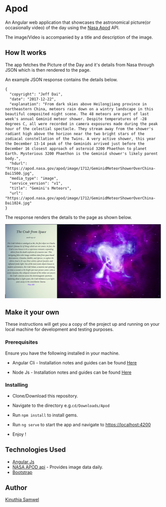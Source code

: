 # Apod

An Angular web application that showcases the astronomical picture(or occasionally video) of the day using the [Nasa Apod](https://api.nasa.gov/api.html#apod) API.

The image/Video is accompanied by a title and description of the image.

## How It works


The app fetches the Picture of the Day and it's details from Nasa through JSON which is then rendered to the page.

An example JSON response contains the details below.

```
{
  "copyright": "Jeff Dai", 
  "date": "2017-12-22", 
  "explanation": "From dark skies above Heilongjiang province in northeastern China, meteors rain down on a wintry landscape in this beautiful composited night scene. The 48 meteors are part of last week's annual Geminid meteor shower. Despite temperatures of -28 degrees C, all were recorded in camera exposures made during the peak hour of the celestial spectacle. They stream away from the shower's radiant high above the horizon near the two bright stars of the zodiacal constellation of the Twins. A very active shower, this year the December 13-14 peak of the Geminids arrived just before the December 16 closest approach of asteroid 3200 Phaethon to planet Earth. Mysterious 3200 Phaethon is the Geminid shower's likely parent body.", 
  "hdurl": "https://apod.nasa.gov/apod/image/1712/GeminidMeteorShowerOverChina-Dai1500.jpg", 
  "media_type": "image", 
  "service_version": "v1", 
  "title": "Gemini's Meteors", 
  "url": "https://apod.nasa.gov/apod/image/1712/GeminidMeteorShowerOverChina-Dai1024.jpg"
}

```
The response renders the details to the page as shown below.

![Site Image](./src/assets/site.png)

## Make it your own

These instructions will get you a copy of the project up and running on your local machine for development and testing purposes.

### Prerequisites

Ensure you have the following installed in your machine.

* Angular Cli - Installation notes and guides can be found [Here](https://cli.angular.io/)

* Node Js - Installation notes and guides can be found [Here](https://nodejs.org/en/)

### Installing

* Clone/Download this repository.

* Navigate to the directory e.g.```cd/Downloads/Apod```

* Run ```npm install``` to install gems.


* Run ```ng serve``` to start the app and navigate to [https://localhost:4200]()

* Enjoy !

## Technologies Used

* [Angular Js](https://angular.io/)
* [NASA APOD api](https://github.com/nasa/apod-api) - Provides image data daily.
* [Bootstrap](https://getbootstrap.com/)


## Author

[Kinuthia Samwel](http://samwelkinuthia.github.io)

